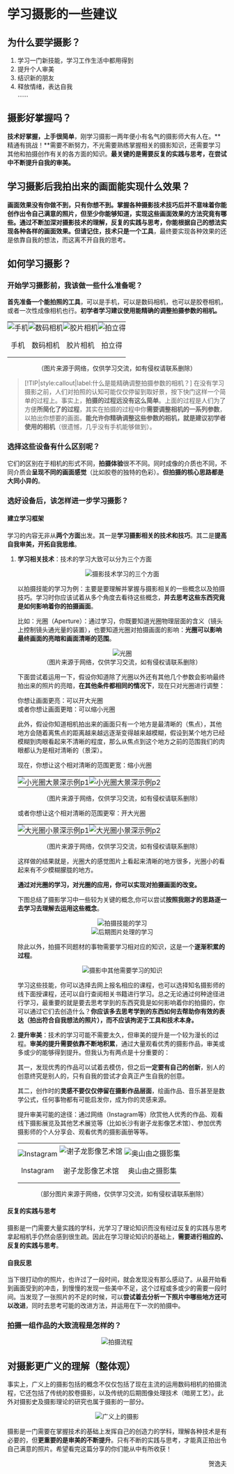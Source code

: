 # 学习摄影的一些建议

## 为什么要学摄影？

1. 学习一门新技能，学习工作生活中都用得到
2. 提升个人审美
3. 结识新的朋友
4. 释放情绪，表达自我    
    ......

## 摄影好掌握吗？

**技术好掌握，上手很简单**，刚学习摄影一两年便小有名气的摄影师大有人在。**精通有挑战！**需要不断努力，不光需要熟练掌握相关的摄影知识，还需要学习其他和拍摄创作有关的各方面的知识。**最关键的是需要反复的实践与思考，在尝试中不断提升自我的审美。**

## 学习摄影后我拍出来的画面能实现什么效果？

**画面效果没有你做不到，只有你想不到。**掌握各种摄影技术技巧后并不意味着你能创作出令自己满意的照片，但至少你能够知道，实现这些画面效果的方法究竟有哪些。通过不断加深对摄影技术的理解，反复的实践与思考，你能根据自己的想法实现各种各样的画面效果。但**请记住，技术只是一个工具**，最终要实现各种效果的还是依靠自我的想法，而这离不开自我的思考。

## 如何学习摄影？
### 开始学习摄影前，我该做一些什么准备呢？

**首先准备一个能拍照的工具**，可以是手机，可以是数码相机，也可以是胶卷相机，或者一次性成像相机也行。**初学者学习建议使用能精确的调整拍摄参数的相机。**

<table style="border-collapse:collapse;border:none;margin-bottom:0;">
    <tr style="vertical-align:bottom;border-collapse:collapse;
    border:none;">
        <td style="border-collapse:collapse;border:none;padding:0;">
            <div align="center">
                <img src="https://gitee.com/zcx980605/Survive_XYSM_dev/raw/master/Image/Ch4_15-1_1.jpeg" alt="手机">
            </div>
        </td>
        <td style="border-collapse:collapse;border:none;padding:0;">
            <div align="center">
                <img src="https://gitee.com/zcx980605/Survive_XYSM_dev/raw/master/Image/Ch4_15-1_2.jpeg" alt="数码相机">
            </div>
        </td>
        <td style="border-collapse:collapse;border:none;padding:0;">
            <div align="center">
                <img src="https://gitee.com/zcx980605/Survive_XYSM_dev/raw/master/Image/Ch4_15-1_3.jpeg" alt="胶片相机">
            </div>
        </td>
        <td style="border-collapse:collapse;border:none;padding:0;">
            <div align="center">
                <img src="https://gitee.com/zcx980605/Survive_XYSM_dev/raw/master/Image/Ch4_15-1_4.jpeg" alt="拍立得">
            </div>
        </td>
    </tr>
    <tr style="border-collapse:collapse;border:none;">
        <td style="border-collapse:collapse;border:none;padding:0;">
            <p align="center">手机</p>
        </td>
        <td style="border-collapse:collapse;border:none;padding:0;">
            <p align="center">数码相机</p>
        </td>
        <td style="border-collapse:collapse;border:none;padding:0;">
            <p align="center">胶片相机</p>
        </td>
        <td style="border-collapse:collapse;border:none;padding:0;">
            <p align="center">拍立得</p>
        </td>
    </tr>
</table>

<p align="center">（图片来源于网络，仅供学习交流，如有侵权请联系删除）</p>

> [!TIP|style:callout|label:什么是能精确调整拍摄参数的相机？]
> 在没有学习摄影之前，人们对拍照的认知可能仅仅停留到取好景，按下快门这样一个简单的过程上。事实上，**拍摄的过程远没有这么简单**。上面的过程是人们为了方便**所简化了的过程**，其实在拍摄的过程中你**需要调整相机的一系列参数**，以拍出你想要的画面。**能允许你精确调整这些参数的相机，就是建议初学者使用的相机**（很遗憾，几乎没有手机能够做到）。

### 选择这些设备有什么区别呢？

它们的区别在于相机的形式不同，**拍摄体验**很不不同。同时成像的介质也不同，不同介质会**呈现不同的画面感觉**（比如胶卷的独特的色彩）。**但拍摄的核心思路都是大同小异的**。


### 选好设备后，该怎样进一步学习摄影？

#### 建立学习框架

学习的内容无非从**两个方面**出发。其一是**学习摄影相关的技术和技巧**。其二是**提高自我审美，开拓自我思维**。

1. **学习相关技术**：技术的学习大致可以分为三个方面

    <div align=center>
    <img src="https://gitee.com/zcx980605/Survive_XYSM_dev/raw/master/Image/Ch4_15-1_5.png" alt="摄影技术学习的三个方面">
    </div>

    以拍摄技能的学习为例：主要是要理解并掌握与摄影相关的一些概念以及拍摄技巧。学习时你应该试着从多个角度去看待这些概念，**并去思考这些东西究竟是如何影响着你的拍摄画面**。

    比如：光圈（Aperture）：通过学习，你既要知道光圈物理层面的含义（镜头上控制镜头通光量的装置），也要知道光圈对拍摄画面的影响：**光圈可以影响最终画面的亮暗和画面清晰的范围**。

    <p align=center>
    <img src="https://gitee.com/zcx980605/Survive_XYSM_dev/raw/master/Image/Ch4_15-1_6.jpeg" alt="光圈">
    <br/>（图片来源于网络，仅供学习交流，如有侵权请联系删除）
    </p>

    下面尝试着运用一下，假设你知道除了光圈以外还有其他几个参数会影响最终拍出来的照片的亮暗，**在其他条件都相同的情况下**，现在只对光圈进行调整：

    你想让画面更亮：可以开大光圈    
    或者你想让画面更暗：可以缩小光圈

    此外，假设你知道相机拍出来的画面只有一个地方是最清晰的（焦点），其他地方会随着离焦点的距离越来越远逐渐变得越来越模糊，假设到某个地方已经模糊到肉眼看起来不清晰的程度，那么从焦点到这个地方之前的范围我们的肉眼都认为是相对清晰的（景深）。

    现在，你想让这个相对清晰的范围更宽：缩小光圈

    <table style="border-collapse:collapse;border:none;margin-bottom:0;">
        <tr style="border-collapse:collapse;border:none;">
            <td style="border-collapse:collapse;border:none;padding:0;">
                <div align="center">
                    <img src="https://gitee.com/zcx980605/Survive_XYSM_dev/raw/master/Image/Ch4_15-1_7.jpeg" alt="小光圈大景深示例p1">
                </div>
            </td>
            <td style="border-collapse:collapse;border:none;padding:0;">
                <div align="center">
                    <img src="https://gitee.com/zcx980605/Survive_XYSM_dev/raw/master/Image/Ch4_15-1_8.jpeg" alt="小光圈大景深示例p2">
                </div>
            </td>
        </tr>
    </table>

    <p align="center">（图片来源于网络，仅供学习交流，如有侵权请联系删除）</p>

    或者你想让这个相对清晰的范围更窄：开大光圈

    <table style="border-collapse:collapse;border:none;margin-bottom:0;">
        <tr style="border-collapse:collapse;border:none;">
            <td style="border-collapse:collapse;border:none;padding:0;">
                <div align="center">
                    <img src="https://gitee.com/zcx980605/Survive_XYSM_dev/raw/master/Image/Ch4_15-1_9.jpeg" alt="大光圈小景深示例p1">
                </div>
            </td>
            <td style="border-collapse:collapse;border:none;padding:0;">
                <div align="center">
                    <img src="https://gitee.com/zcx980605/Survive_XYSM_dev/raw/master/Image/Ch4_15-1_10.jpeg" alt="大光圈小景深示例p2">
                </div>
            </td>
        </tr>
    </table>

    <p align="center">（图片来源于网络，仅供学习交流，如有侵权请联系删除）</p>

    这样做的结果就是，光圈大的感觉图片上看起来清晰的地方很多，光圈小的看起来有不少模糊朦胧的地方。

    **通过对光圈的学习，对光圈的应用，你可以实现对拍摄画面的改变。**

    下图总结了摄影学习中一些较为关键的概念,你可以尝试**按照我刚才的思路逐一去学习去理解去运用这些概念**。

    <div align=center>
    <img src="https://gitee.com/zcx980605/Survive_XYSM_dev/raw/master/Image/Ch4_15-1_11.png" alt="拍摄技能的学习">
    </div>
    <div align=center>
    <img src="https://gitee.com/zcx980605/Survive_XYSM_dev/raw/master/Image/Ch4_15-1_12.png" alt="后期图片处理的学习">
    </div>

    除此以外，拍摄不同题材的事物需要学习相对应的知识，这是一个**逐渐积累的过程**。

    <div align=center>
    <img src="https://gitee.com/zcx980605/Survive_XYSM_dev/raw/master/Image/Ch4_15-1_13.png" alt="摄影中其他需要学习的知识">
    </div>

    学习这些技能，你可以选择去网上报名相应的课程，也可以选择知名摄影师的线下面授课程，还可以自行查阅相关书籍进行学习。总之无论通过何种途径进行学习，最重要的就是要去思考学到的东西究竟是如何影响着你的拍摄的，你可以通过它们去创造什么？**你应该多去思考学到的东西如何去帮助你有效的表达（拍出符合自我想法的照片），而不应该拘泥于工具和技术本身。**

2. **提升审美**：技术的学习可能不需要太久，但审美的提升是一个较为漫长的过程。**审美的提升需要依靠不断地积累**，通过大量观看优秀的摄影作品，审美或多或少的能够得到提升。但我认为有两点是十分重要的：

    其一，发现优秀的作品可以试着去模仿，但之后**一定要有自己的创新**，别人的创意终究是别人的，只有自我的尝试才会真正产生自我的创意。

    其二，创作时的**灵感不要仅仅停留在摄影作品层面**，绘画作品、音乐甚至是数学公式，任何事物都有可能启发你，成为你的灵感来源。

    提升审美可能的途径：通过网络（Instagram等）欣赏他人优秀的作品、观看线下摄影展览及其他艺术展览等（比如长沙有谢子龙影像艺术馆）、参加优秀摄影师的个人分享会、观看优秀的摄影画册等等。

    <table style="border-collapse:collapse;border:none;margin-bottom:0;">
        <tr style="vertical-align:bottom;border-collapse:collapse;
        border:none;">
            <td style="border-collapse:collapse;border:none;padding:0;">
                <div align="center">
                    <img src="https://gitee.com/zcx980605/Survive_XYSM_dev/raw/master/Image/Ch4_15-1_14.jpeg"
                        alt="Instagram">
                </div>
            </td>
            <td style="border-collapse:collapse;border:none;padding:5px;">
                <div align="center">
                    <img src="https://gitee.com/zcx980605/Survive_XYSM_dev/raw/master/Image/Ch4_15-1_15.jpeg"
                        alt="谢子龙影像艺术馆">
                </div>
            </td>
            <td style="border-collapse:collapse;border:none;padding:0;">
                <div align="center">
                    <img src="https://gitee.com/zcx980605/Survive_XYSM_dev/raw/master/Image/Ch4_15-1_16.jpeg" alt="奥山由之摄影集">
                </div>
            </td>
        </tr>
        <tr style="border-collapse:collapse;border:none;">
            <td style="border-collapse:collapse;border:none;padding:0;">
                <p align="center">Instagram</p>
            </td>
            <td style="border-collapse:collapse;border:none;padding:0;">
                <p align="center">谢子龙影像艺术馆</p>
            </td>
            <td style="border-collapse:collapse;border:none;padding:0;">
                <p align="center">奥山由之摄影集</p>
            </td>
        </tr>
    </table>

    <p align="center">（部分图片来源于网络，仅供学习交流，如有侵权请联系删除）</p>

#### 反复的实践与思考

摄影是一门需要大量实践的学科，光学习了理论知识而没有经过反复的实践与思考拿起相机手仍然会感到很生疏。因此在学习理论知识的基础上，**需要进行相应的、反复的实践与思考**。

#### 自我反思

当下很打动你的照片，也许过了一段时间，就会发现没有那么感动了。从最开始看到画面受到的冲击，到慢慢的发现一些美中不足，这个过程或多或少的需要一段时间。当发现了一张照片的不足的时候，可以**尝试着去分析一下照片中哪些地方还可以改进**，同时去思考可能的改进方法，并运用在下一次的拍摄中。


### 拍摄一组作品的大致流程是怎样的？

<div align=center>
<img src="https://gitee.com/zcx980605/Survive_XYSM_dev/raw/master/Image/Ch4_15-1_17.png" alt="拍摄流程">
</div>

## 对摄影更广义的理解（整体观）

事实上，广义上的摄影包括的概念不仅仅包括了现在主流的运用数码相机的拍摄流程，它还包括了传统的胶卷摄影，以及传统的后期图像处理技术（暗房工艺）。此外对摄影史及摄影理论的研究也属于摄影的一部分。

<div align=center>
<img src="https://gitee.com/zcx980605/Survive_XYSM_dev/raw/master/Image/Ch4_15-1_18.png" alt="广义上的摄影">
</div>

摄影是一门需要在掌握技术的基础上发挥自己的创造力的学科，理解各种技术是有必要的，但**更重要的是审美的不断提升**。只有不断的实践与思考，才能真正拍出令自己满意的照片。希望看完这篇分享的你们能从中有所收获！

<p align="right">贺逸夫</p>